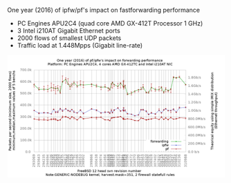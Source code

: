 One year (2016) of ipfw/pf's impact on fastforwarding performance
  - PC Engines APU2C4 (quad core AMD GX-412T Processor 1 GHz)
  - 3 Intel i210AT Gigabit Ethernet ports
  - 2000 flows of smallest UDP packets
  - Traffic load at 1.448Mpps (Gigabit line-rate)

![One year (2016) of ipfw/pf's impact on fastforwarding performance](graph.png)

